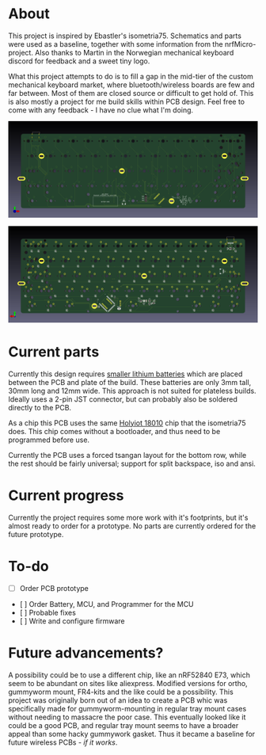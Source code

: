 # About

This project is inspired by Ebastler's isometria75. 
Schematics and parts were used as a baseline, together with some information from the nrfMicro-project. 
Also thanks to Martin in the Norwegian mechanical keyboard discord for feedback and a sweet tiny logo.

What this project attempts to do is to fill a gap in the mid-tier of the custom mechanical keyboard market, where bluetooth/wireless boards are few and far between. 
Most of them are closed source or difficult to get hold of.
This is also mostly a project for me build skills within PCB design.
Feel free to come with any feedback - I have no clue what I'm doing.

![PCB Front](/front.png)

![PCB Back](/back.png)

# Current parts

Currently this design requires [smaller lithium batteries](https://www.aliexpress.com/item/32831998939.html) which are placed between the PCB and plate of the build.
These batteries are only 3mm tall, 30mm long and 12mm wide.
This approach is not suited for plateless builds.
Ideally uses a 2-pin JST connector, but can probably also be soldered directly to the PCB.

As a chip this PCB uses the same [Holyiot 18010](https://www.aliexpress.com/item/32868002366.html) chip that the isometria75 does. This chip comes without a bootloader, and thus need to be programmed before use.

Currently the PCB uses a forced tsangan layout for the bottom row, while the rest should be fairly universal; support for split backspace, iso and ansi.

 
# Current progress

Currently the project requires some more work with it's footprints, but it's almost ready to order for a prototype. No parts are currently ordered for the future prototype.

# To-do
- [ ] Order PCB prototype
- [ ] Order Battery, MCU, and Programmer for the MCU
- [ ] Probable fixes
- [ ] Write and configure firmware

# Future advancements?

A possibility could be to use a different chip, like an nRF52840 E73, which seem to be abundant on sites like aliexpress.
Modified versions for ortho, gummyworm mount, FR4-kits and the like could be a possibility. 
This project was originally born out of an idea to create a PCB whic was specifically made for gummyworm-mounting in regular tray mount cases without needing to massacre the poor case.
This eventually looked like it could be a good PCB, and regular tray mount seems to have a broader appeal than some hacky gummywork gasket.
Thus it became a baseline for future wireless PCBs - _if it works_.


